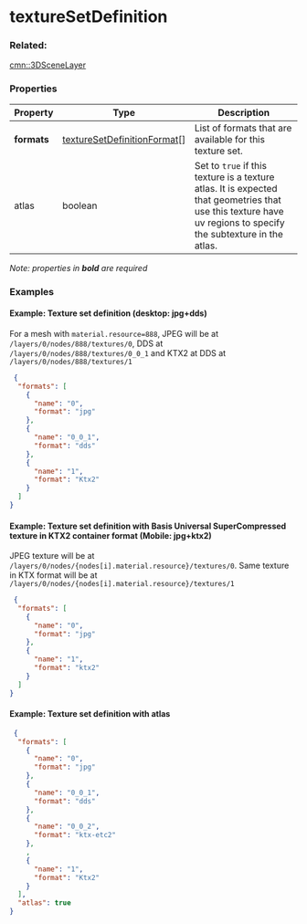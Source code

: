 # textureSetDefinition



### Related:

[cmn::3DSceneLayer](3DSceneLayer.cmn.md)
### Properties

| Property | Type | Description |
| --- | --- | --- |
| **formats** | [textureSetDefinitionFormat](textureSetDefinitionFormat.cmn.md)[] | List of formats that are available for this texture set. |
| atlas | boolean | Set to `true` if this texture is a texture atlas. It is expected that geometries that use this texture have uv regions to specify the subtexture in the atlas. |

*Note: properties in **bold** are required*

### Examples

#### Example: Texture set definition (desktop: jpg+dds)

For a mesh with `material.resource=888`, JPEG will be at `/layers/0/nodes/888/textures/0`, DDS at `/layers/0/nodes/888/textures/0_0_1` and KTX2 at DDS at `/layers/0/nodes/888/textures/1`

```json
 {
  "formats": [
    {
      "name": "0",
      "format": "jpg"
    },
    {
      "name": "0_0_1",
      "format": "dds"
    },
    {
      "name": "1",
      "format": "Ktx2"
    }
  ]
}
```


#### Example: Texture set definition with Basis Universal SuperCompressed texture in KTX2 container format (Mobile: jpg+ktx2)

JPEG texture will be at `/layers/0/nodes/{nodes[i].material.resource}/textures/0`. Same texture in KTX format will be at  `/layers/0/nodes/{nodes[i].material.resource}/textures/1`

```json
 {
  "formats": [
    {
      "name": "0",
      "format": "jpg"
    },
    {
      "name": "1",
      "format": "ktx2"
    }
  ]
}
```

#### Example: Texture set definition with atlas 

```json
 {
  "formats": [
    {
      "name": "0",
      "format": "jpg"
    },
    {
      "name": "0_0_1",
      "format": "dds"
    },
    {
      "name": "0_0_2",
      "format": "ktx-etc2"
    },
    ,
    {
      "name": "1",
      "format": "Ktx2"
    }
  ],
  "atlas": true
}
```
